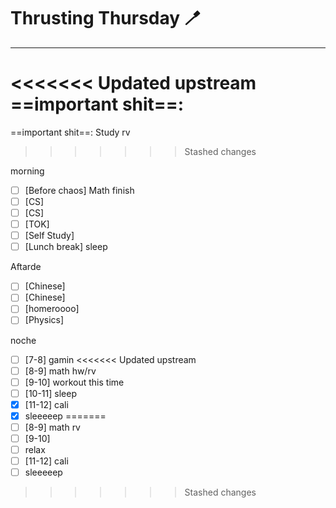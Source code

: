 # Thrusting Thursday 🪥
---
<<<<<<< Updated upstream
==important shit==: 
=======
==important shit==: Study rv
>>>>>>> Stashed changes

morning
- [ ] [Before chaos] Math finish
- [ ] [CS] 
- [ ] [CS] 
- [ ] [TOK] 
- [ ] [Self Study] 
- [ ] [Lunch break] sleep

Aftarde
- [ ] [Chinese] 
- [ ] [Chinese] 
- [ ] [homeroooo] 
- [ ] [Physics] 

noche
- [ ] [7-8] gamin
<<<<<<< Updated upstream
- [ ] [8-9] math hw/rv
- [ ] [9-10] workout this time
- [ ] [10-11] sleep
- [x] [11-12] cali
- [x] sleeeeep
=======
- [ ] [8-9] math rv
- [ ] [9-10] 
- [ ] relax
- [ ] [11-12] cali
- [ ] sleeeeep
>>>>>>> Stashed changes


